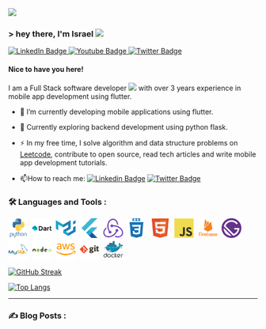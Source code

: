 
<div id="header" >
  <img src="https://media.giphy.com/media/M9gbBd9nbDrOTu1Mqx/giphy.gif" width="100"/>
  <h3 >
  > hey there, I'm Israel
  <img src="https://media.giphy.com/media/hvRJCLFzcasrR4ia7z/giphy.gif" width="30px"/>
</h3>
  <div id="badges" >
  <a href="https://linkedin.com/in/onyedika-ukwueze" target="_blank">
    <img src="https://img.shields.io/badge/LinkedIn-blue?style=for-the-badge&logo=linkedin&logoColor=white" alt="LinkedIn Badge"/>
  </a>
  <a href="your-youtube-URL" target="_blank">
    <img src="https://img.shields.io/badge/YouTube-red?style=for-the-badge&logo=youtube&logoColor=white" alt="Youtube Badge"/>
  </a>
  <a href="https://twitter.com/engr_real" target="_blank">
    <img src="https://img.shields.io/badge/Twitter-blue?style=for-the-badge&logo=twitter&logoColor=white" alt="Twitter Badge"/>
  </a>
</div>
<h4> Nice to have you here! &nbsp
<img  src="https://komarev.com/ghpvc/?username=onyedikareal&style=flat-square&color=blue" alt=""/>

</div>
  
I am a Full Stack software developer <img src="https://media.giphy.com/media/WUlplcMpOCEmTGBtBW/giphy.gif" width="30"> with over 3 years experience in mobile app development using flutter. 

- :telescope: I’m currently developing mobile applications using flutter.

- :seedling: Currently exploring backend development using python flask.

- :zap: In my free time, I solve algorithm and data structure problems on <a href = "https://leetcode.com/Onyedikareal"> Leetcode</a>, contribute to open source, read tech articles and write mobile app development tutorials.

- :mailbox:How to reach me: [![Linkedin Badge](https://img.shields.io/badge/-connect-blue?style=flat&logo=Linkedin&logoColor=white)](https://linkedin.com/in/onyedika-ukwueze) [![Twitter Badge](https://img.shields.io/badge/-follow-white?style=flat&logo=Twitter&logoColor=blue)](https://twitter.com/engr_real) 



### :hammer_and_wrench: Languages and Tools :

<div>
  <img src="https://github.com/devicons/devicon/blob/master/icons/python/python-original-wordmark.svg" title="Python" alt="Python" width="40" height="40"/>&nbsp;
  <img src="https://github.com/devicons/devicon/blob/master/icons/dart/dart-original-wordmark.svg" title="Dart" alt="Dart" width="40" height="40"/>&nbsp;
  <img src="https://github.com/devicons/devicon/blob/master/icons/materialui/materialui-original.svg" title="Material UI" alt="Material UI" width="40" height="40"/>&nbsp;
  <img src="https://github.com/devicons/devicon/blob/master/icons/flutter/flutter-original.svg" title="Flutter" alt="Flutter" width="40" height="40"/>&nbsp;
  <img src="https://github.com/devicons/devicon/blob/master/icons/redux/redux-original.svg" title="Redux" alt="Redux " width="40" height="40"/>&nbsp;
  <img src="https://github.com/devicons/devicon/blob/master/icons/css3/css3-plain-wordmark.svg"  title="CSS3" alt="CSS" width="40" height="40"/>&nbsp;
  <img src="https://github.com/devicons/devicon/blob/master/icons/html5/html5-original.svg" title="HTML5" alt="HTML" width="40" height="40"/>&nbsp;
  <img src="https://github.com/devicons/devicon/blob/master/icons/javascript/javascript-original.svg" title="JavaScript" alt="JavaScript" width="40" height="40"/>&nbsp;
  <img src="https://github.com/devicons/devicon/blob/master/icons/firebase/firebase-plain-wordmark.svg" title="Firebase" alt="Firebase" width="40" height="40"/>&nbsp;
  <img src="https://github.com/devicons/devicon/blob/master/icons/gatsby/gatsby-original.svg" title="Gatsby"  alt="Gatsby" width="40" height="40"/>&nbsp;
  <img src="https://github.com/devicons/devicon/blob/master/icons/mysql/mysql-original-wordmark.svg" title="MySQL"  alt="MySQL" width="40" height="40"/>&nbsp;
  <img src="https://github.com/devicons/devicon/blob/master/icons/nodejs/nodejs-original-wordmark.svg" title="NodeJS" alt="NodeJS" width="40" height="40"/>&nbsp;
  <img src="https://github.com/devicons/devicon/blob/master/icons/amazonwebservices/amazonwebservices-plain-wordmark.svg" title="AWS" alt="AWS" width="40" height="40"/>&nbsp;
  <img src="https://github.com/devicons/devicon/blob/master/icons/git/git-original-wordmark.svg" title="Git" **alt="Git" width="40" height="40"/>&nbsp;
  <img src="https://github.com/devicons/devicon/blob/master/icons/docker/docker-original-wordmark.svg" title="Docker" **alt="Docker" width="40" height="40"/>
</div>

[![GitHub Streak](http://github-readme-streak-stats.herokuapp.com?user=onyedikareal&theme=dark&background=000000)](https://git.io/streak-stats)

[![Top Langs](https://github-readme-stats.vercel.app/api/top-langs/?username=onyedikareal&layout=compact&theme=vision-friendly-dark)](https://github.com/onyedikareal/github-readme-stats)
<!-- BLOG-POST-LIST:START -->
<!-- BLOG-POST-LIST:END -->

---

### :writing_hand: Blog Posts :

<!---
Onyedikareal/Onyedikareal is a ✨ special ✨ repository because its `README.md` (this file) appears on your GitHub profile.
You can click the Preview link to take a look at your changes.
--->
